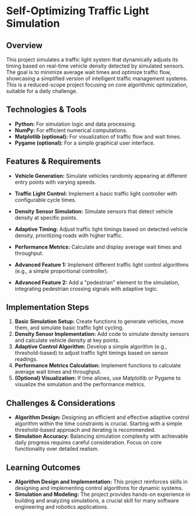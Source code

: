# Self-Optimizing Traffic Light Simulation

## Overview

This project simulates a traffic light system that dynamically adjusts its timing based on real-time vehicle density detected by simulated sensors.  The goal is to minimize average wait times and optimize traffic flow, showcasing a simplified version of intelligent traffic management systems.  This is a reduced-scope project focusing on core algorithmic optimization, suitable for a daily challenge.

## Technologies & Tools

- **Python:** For simulation logic and data processing.
- **NumPy:** For efficient numerical computations.
- **Matplotlib (optional):** For visualization of traffic flow and wait times.
- **Pygame (optional):** For a simple graphical user interface.


## Features & Requirements

- **Vehicle Generation:**  Simulate vehicles randomly appearing at different entry points with varying speeds.
- **Traffic Light Control:** Implement a basic traffic light controller with configurable cycle times.
- **Density Sensor Simulation:**  Simulate sensors that detect vehicle density at specific points.
- **Adaptive Timing:** Adjust traffic light timings based on detected vehicle density, prioritizing roads with higher traffic.
- **Performance Metrics:** Calculate and display average wait times and throughput.

- **Advanced Feature 1:** Implement different traffic light control algorithms (e.g., a simple proportional controller).
- **Advanced Feature 2:**  Add a "pedestrian" element to the simulation, integrating pedestrian crossing signals with adaptive logic.


## Implementation Steps

1. **Basic Simulation Setup:** Create functions to generate vehicles, move them, and simulate basic traffic light cycling.
2. **Density Sensor Implementation:**  Add code to simulate density sensors and calculate vehicle density at key points.
3. **Adaptive Control Algorithm:** Develop a simple algorithm (e.g., threshold-based) to adjust traffic light timings based on sensor readings.
4. **Performance Metrics Calculation:** Implement functions to calculate average wait times and throughput.
5. **(Optional) Visualization:** If time allows, use Matplotlib or Pygame to visualize the simulation and the performance metrics.


## Challenges & Considerations

- **Algorithm Design:** Designing an efficient and effective adaptive control algorithm within the time constraints is crucial.  Starting with a simple threshold-based approach and iterating is recommended.
- **Simulation Accuracy:** Balancing simulation complexity with achievable daily progress requires careful consideration.  Focus on core functionality over detailed realism.


## Learning Outcomes

- **Algorithm Design and Implementation:** This project reinforces skills in designing and implementing control algorithms for dynamic systems.
- **Simulation and Modeling:** The project provides hands-on experience in building and analyzing simulations, a crucial skill for many software engineering and robotics applications.

